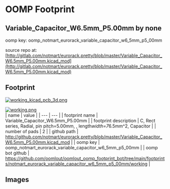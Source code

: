 # OOMP Footprint  
## Variable_Capacitor_W6.5mm_P5.00mm  by none  
  
oomp key: oomp_notmart_eurorack_variable_capacitor_w6_5mm_p5_00mm  
  
source repo at: [http://gitlab.com/notmart/eurorack.pretty/blob/master/Variable_Capacitor_W6.5mm_P5.00mm.kicad_mod](http://gitlab.com/notmart/eurorack.pretty/blob/master/Variable_Capacitor_W6.5mm_P5.00mm.kicad_mod)  
## Footprint  
  
[![working_kicad_pcb_3d.png](working_kicad_pcb_3d_600.png)](working_kicad_pcb_3d.png)  
  
[![working.png](working_600.png)](working.png)  
| name | value | 
| --- | --- | 
| footprint name | Variable_Capacitor_W6.5mm_P5.00mm | 
| footprint description | C, Rect series, Radial, pin pitch=5.00mm, , length*width=7*6.5mm^2, Capacitor | 
| number of pads | 2 | 
| github path | http://github.com/notmart/eurorack.pretty/blob/master/Variable_Capacitor_W6.5mm_P5.00mm.kicad_mod | 
| oomp key | oomp_notmart_eurorack_variable_capacitor_w6_5mm_p5_00mm | 
| oomp bot github | https://github.com/oomlout/oomlout_oomp_footprint_bot/tree/main/footprints/notmart_eurorack_variable_capacitor_w6_5mm_p5_00mm/working | 
## Images  
